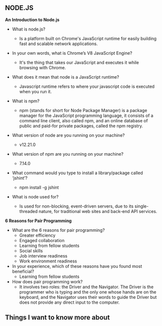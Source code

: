 ## NODE.JS 
**An Introduction to Node.js**
- What is node.js?
    - Is a platform built on Chrome's JavaScript runtime for easily building fast and scalable network applications.
- In your own words, what is Chrome’s V8 JavaScript Engine?
    -  It's the thing that takes our JavaScript and executes it while browsing with Chrome.
- What does it mean that node is a JavaScript runtime?
    - Javascript runtime refers to where your javascript code is executed when you run it.
- What is npm?
    - npm (stands for short for Node Package Manager) is a package manager for the JavaScript programming language, it consists of a command line client, also called npm, and an online database of public and paid-for private packages, called the npm registry.

- What version of node are you running on your machine?
    - v12.21.0
- What version of npm are you running on your machine?
    - 7.14.0
- What command would you type to install a library/package called ‘jshint’?
    - npm install -g jshint
- What is node used for?
    -  Is used for non-blocking, event-driven servers, due to its single-threaded nature, for traditional web sites and back-end API services.

**6 Reasons for Pair Programming**
- What are the 6 reasons for pair programming?
    - Greater efficiency
    - Engaged collaboration
    - Learning from fellow students
    - Social skills
    - Job interview readiness
    -  Work environment readiness
- In your experience, which of these reasons have you found most beneficial?
    - Learning from fellow students
- How does pair programming work?
    - It involves two roles: the Driver and the Navigator. The Driver is the programmer who is typing and the only one whose hands are on the keyboard,  and the Navigator uses their words to guide the Driver but does not provide any direct input to the computer. 



## Things I want to know more about
